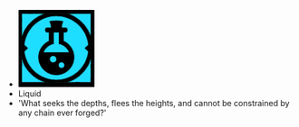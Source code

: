 - ![image.png](../assets/image_1700896142647_0.png)
- Liquid
- 'What seeks the depths, flees the heights, and cannot be constrained by any chain ever forged?'
